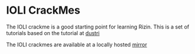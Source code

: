 IOLI CrackMes
=============

The IOLI crackme is a good starting point for learning Rizin. This is a set of tutorials based on the tutorial
at [dustri](https://dustri.org/b/defeating-ioli-with-radare2.html)

The IOLI crackmes are available at a locally hosted
[mirror](https://github.com/rizinorg/book/raw/master/src/crackmes/ioli/IOLI-crackme.tar.gz)
